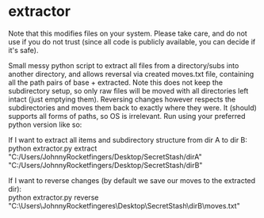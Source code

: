 # extractor
Note that this modifies files on your system. Please take care, and do not use if you do not trust (since all code is publicly available, you can decide if it's safe).  

Small messy python script to extract all files from a directory/subs into another directory, and allows reversal via created moves.txt file, containing all the path pairs of base + extracted. Note this does not keep the subdirectory setup, so only raw files will be moved with all directories left intact (just emptying them). Reversing changes however respects the subdirectories and moves them back to exactly where they were. It (should) supports all forms of paths, so OS is irrelevant. Run using your preferred python version like so:

If I want to extract all items and subdirectory structure from dir A to dir B:  
python extractor.py extract "C:/Users/JohnnyRocketfingers/Desktop/SecretStash/dirA" "C:/Users/JohnnyRocketfingers/Desktop/SecretStash/dirB"

If I want to reverse changes (by default we save our moves to the extracted dir):  
python extractor.py reverse "C:\Users\JohnnyRocketfingeres\Desktop\SecretStash\dirB\moves.txt"
